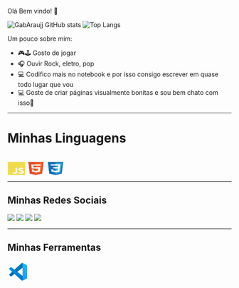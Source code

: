 Olá Bem vindo! 👋

![GabAraujj GitHub stats](https://github-readme-stats.vercel.app/api?username=gabaraujj&theme=gotham&show_icons=true)
![Top Langs](https://github-readme-stats.vercel.app/api/top-langs/?username=CharalambosIoannou&theme=tokyonight)


Um pouco sobre mim:

<ul>

  <li>🎮🕹 Gosto de jogar</li>
  <li>🎧 Ouvir Rock, eletro, pop</li>
  <li>💻 Codifico mais no notebook e por isso consigo escrever em quase todo lugar que vou</li>
  <li>💻 Goste de criar páginas visualmente bonitas e sou bem chato com isso🎃</li>
</ul>
<hr>
<h1>Minhas Linguagens</h1>
<div style="display: inline_block"><br>
 <img align="center" alt="Js" height="30" width="40" src="https://raw.githubusercontent.com/devicons/devicon/master/icons/javascript/javascript-plain.svg ">
  <img align="center" alt="HTML" height="30" width="40" src="https://raw.githubusercontent.com/devicons/devicon/master/icons/html5/html5-original.svg ">
  <img align="center" alt="CSS" height="30" width="40" src="https://raw.githubusercontent.com/devicons/devicon/master/icons/css3/css3-original.svg ">
       </div>
<hr>
<h2>Minhas Redes Sociais</h2>
<div>
  <a href="https://www.youtube.com" target="_blank"><img src="https://img.shields.io/badge/YouTube-FF0000?style=for-the-badge&logo= youtube&logoColor=white" target="_blank"></a>
  <a href="https://instagram.com" target="_blank"><img src="https://img.shields.io/badge/-Instagram-%23E4405F?style=for-the-badge&logo= instagram&logoColor=white" target="_blank"></a>
  <a href="https://discord.gg" target="_blank"><img src="https://img.shields.io/badge/Discord-7289DA?style=for-the-badge&logo=discord&logoColor= branco" target="_blank"></a>
  <a href="https://www.linkedin.com" target="_blank"><img src="https://img.shields.io/badge/-LinkedIn-%230077B5?style=for-the- badge&logo=linkedin&logoColor=white" target="_blank"></a>
  </div>
  <hr>
  <h2>Minhas Ferramentas</h2>
  <img src="https://raw.githubusercontent.com/github/explore/80688e429a7d4ef2fca1e82350fe8e3517d3494d/topics/visual-studio-code/visual-studio-code.png" alt="VS Code" height="40" style="vertical-align:top; margin:4px">
  

